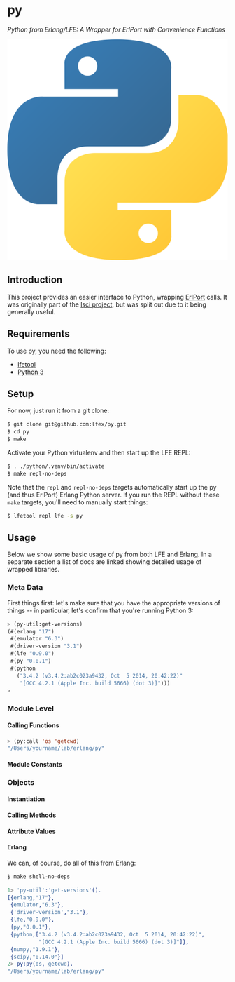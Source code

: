 # py

*Python from Erlang/LFE: A Wrapper for ErlPort with Convenience Functions*

<img src="resources/images/Python-logo-notext.png"/>


## Introduction

This project provides an easier interface to Python, wrapping
[ErlPort](http://erlport.org/docs/python.html) calls. It was originally part of
the [lsci project](git@github.com:lfex/lsci.git), but was split out due to it
being generally useful.


## Requirements

To use py, you need the following:

* [lfetool](http://docs.lfe.io/quick-start/1.html)
* [Python 3](https://www.python.org/downloads/)


## Setup

For now, just run it from a git clone:

```bash
$ git clone git@github.com:lfex/py.git
$ cd py
$ make
```

Activate your Python virtualenv and then start up the LFE REPL:

```bash
$ . ./python/.venv/bin/activate
$ make repl-no-deps
```

Note that the ``repl`` and ``repl-no-deps`` targets automatically start up
the py (and thus ErlPort) Erlang Python server. If you run the REPL without
these ``make`` targets, you'll need to manually start things:

```bash
$ lfetool repl lfe -s py
```


## Usage

Below we show some basic usage of py from both LFE and Erlang. In a
separate section a list of docs are linked showing detailed usage of wrapped
libraries.


### Meta Data

First things first: let's make sure that you have the appropriate versions
of things -- in particular, let's confirm that you're running Python 3:

```cl
> (py-util:get-versions)
(#(erlang "17")
 #(emulator "6.3")
 #(driver-version "3.1")
 #(lfe "0.9.0")
 #(py "0.0.1")
 #(python
   ("3.4.2 (v3.4.2:ab2c023a9432, Oct  5 2014, 20:42:22)"
    "[GCC 4.2.1 (Apple Inc. build 5666) (dot 3)]")))
>
```


### Module Level


#### Calling Functions

```cl
> (py:call 'os 'getcwd)
"/Users/yourname/lab/erlang/py"
```


#### Module Constants

### Objects
#### Instantiation
#### Calling Methods
#### Attribute Values


#### Erlang

We can, of course, do all of this from Erlang:

```bash
$ make shell-no-deps
```

```erlang
1> 'py-util':'get-versions'().
[{erlang,"17"},
 {emulator,"6.3"},
 {'driver-version',"3.1"},
 {lfe,"0.9.0"},
 {py,"0.0.1"},
 {python,["3.4.2 (v3.4.2:ab2c023a9432, Oct  5 2014, 20:42:22)",
          "[GCC 4.2.1 (Apple Inc. build 5666) (dot 3)]"]},
 {numpy,"1.9.1"},
 {scipy,"0.14.0"}]
2> py:py(os, getcwd).
"/Users/yourname/lab/erlang/py"
```

